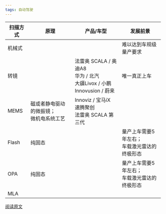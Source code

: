 ```yaml
---
tags: 自动驾驶
---
```


| 扫描方式 | 原理                                       | 产品/车型                                                    | 发展前景                                         |
| -------- | ------------------------------------------ | ------------------------------------------------------------ | ------------------------------------------------ |
| 机械式   |                                            |                                                              | 难以达到车规级量产要求                           |
| 转镜     |                                            | 法雷奥 SCALA / 奥迪A8<br>华为 / 北汽<br>大疆Livox / 小鹏<br>Innovusion / 蔚来 | 唯一真正上车                                     |
| MEMS     | 磁或者静电驱动的微振镜；<br>微机电系统工艺 | Innoviz / 宝马iX <br>速腾聚创<br>法雷奥 SCALA 第三代         |                                                  |
| Flash    | 纯固态                                     |                                                              | 量产上车需要5年左右；<br>车载激光雷达的终极形态  |
| OPA      | 纯固态                                     |                                                              | 量产上车需要5年左右；<br/>车载激光雷达的终极形态 |
| MLA      |                                            |                                                              |                                                  |



[阅读原文](https://mp.weixin.qq.com/s/K3goY7jHZmvINtjC51wn5g)

